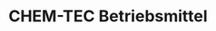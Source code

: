 ---
title: "CHEM-TEC Betriebsmittel"
url: /muelheim-kaerlich/chem-tec-betriebsmittel/
shop: Großhandel
---